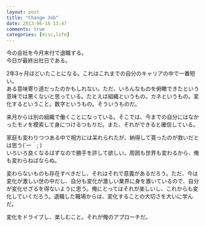 ```yaml
---
layout: post
title: "Change Job"
date: 2013-06-18 13:47
comments: true
categories: [misc,life]
---
```

今の会社を今月末付で退職する。  
今日が最終出社日である。

2年3ヶ月ほどいたことになる。これはこれまでの自分のキャリアの中で一番短い。  
ある意味寄り道だったのかもしれない。ただ、いろんなものを俯瞰できたという意味では悪くないと思っている。たとえば組織というもの。カネというもの。変化するということ。数字というもの。そういうものだ。  

来月からは別の組織で働くことになっている。そこでは、今までの自分にはなかったモノを模索して身につけるつもりだ。また、それができると確信している。

家庭も変わりつつある中で相方には呆れられたが、納得して貰ったのが救いだとは思う(´ー｀; )  
いろいろ良くなるはずなので勝手を許して欲しい。周囲も世界も変わるから、俺も変わらねばならぬ。

変わらないものも存在すべきだし、それはそれで意義があるだろう。ただ、今は変化が激しい世の中だし、自分も変化が激しい業界に身を置いているので、自分が変化せざるを得ないように思う。俺にとってはそれが楽しいし、これからも変化していくだろう。退職した職場からは、変化することの大切さを大いに学んだ。

変化をドライブし、楽しむこと。それが俺のアプローチだ。
